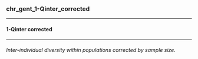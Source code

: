 ### chr_gent_1-Qinter_corrected



------
#### 1-Qinter corrected



------
###### Inter-individual diversity within populations corrected by sample size.